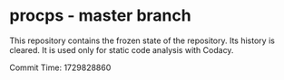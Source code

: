 # procps - master branch

This repository contains the frozen state of the repository.
Its history is cleared. It is used only for static code
analysis with Codacy.

Commit Time: 1729828860